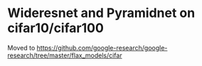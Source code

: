 # Wideresnet and Pyramidnet on cifar10/cifar100

Moved to https://github.com/google-research/google-research/tree/master/flax_models/cifar
